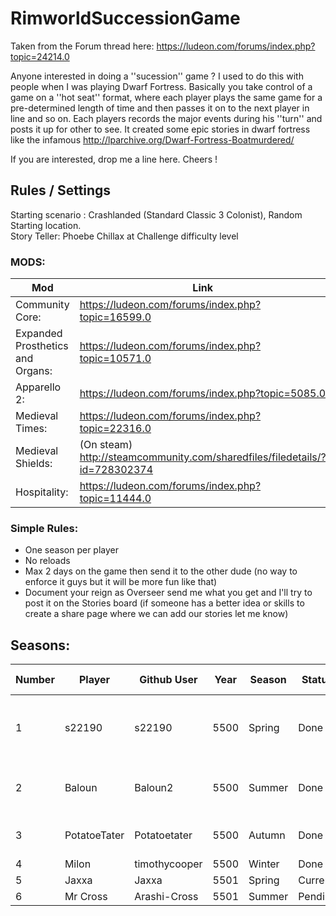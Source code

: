 # RimworldSuccessionGame

Taken from the Forum thread here: https://ludeon.com/forums/index.php?topic=24214.0

Anyone interested in doing a ''sucession'' game ? I used to do this with people when I was playing Dwarf Fortress. Basically you take control of a game on a ''hot seat'' format, where each player plays the same game for a pre-determined length of time and then passes it on to the next player in line and so on. Each players records the major events during his ''turn'' and posts it up for other to see. It created some epic stories in dwarf fortress like the infamous http://lparchive.org/Dwarf-Fortress-Boatmurdered/ 

If you are interested, drop me a line here. Cheers !

## Rules / Settings

Starting scenario : Crashlanded (Standard Classic 3 Colonist), Random Starting location.  
Story Teller: Phoebe Chillax at Challenge difficulty level

### MODS:
| Mod | Link |
|-----|-----|
|Community Core: |https://ludeon.com/forums/index.php?topic=16599.0|
|Expanded Prosthetics and Organs: |https://ludeon.com/forums/index.php?topic=10571.0|
|Apparello 2: |https://ludeon.com/forums/index.php?topic=5085.0|
|Medieval Times: |https://ludeon.com/forums/index.php?topic=22316.0|
|Medieval Shields: |(On steam) http://steamcommunity.com/sharedfiles/filedetails/?id=728302374|
|Hospitality: |https://ludeon.com/forums/index.php?topic=11444.0|

### Simple Rules: 
* One season per player 
* No reloads 
* Max 2 days on the game then send it to the other dude (no way to enforce it guys but it will be more fun like that) 
* Document your reign as Overseer send me what you get and I'll try to post it on the Stories board (if someone has a better idea or skills to create a share page where we can add our stories let me know)
 
## Seasons:

| Number | Player        | Github User | Year | Season  | Status  | Main Pawn                              |
|--------|---------------|-------------|------|---------|---------|----------------------------------------|
|1       | s22190        |s22190       | 5500 | Spring  | Done    |Zot Thaler, Mute Lesbian Colonist       |
|2       | Baloun        |Baloun2      | 5500 | Summer  | Done    |Sabuto Hood, Neurotic Janitor           |
|3       | PotatoeTater  |Potatoetater | 5500 | Autumn  | Done    |Baker, Cardiac Drifter                  |
|4       | Milon         |timothycooper| 5500 | Winter  | Done    |Jono                                    |
|5       | Jaxxa         |Jaxxa        | 5501 | Spring  | Current |                                        |
|6       | Mr Cross      |Arashi-Cross | 5501 | Summer  | Pending |                                        |


